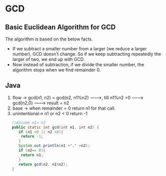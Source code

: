 # GCD

## Basic Euclidean Algorithm for GCD 
The algorithm is based on the below facts. 

 - If we subtract a smaller number from a larger (we reduce a larger number), GCD doesn’t change. So if we keep subtracting repeatedly the larger of two, we end up with GCD.
 - Now instead of subtraction, if we divide the smaller number, the algorithm stops when we find remainder 0.


## Java 


1. flow -> gcd(n1, n2) = gcd(n2, n1%n2) --->, till n1%n2 =0 ---> gcd(n2,0) ---> result = n2
1. base -> when remainder = 0 return n1  for that call.
1. unintentional-> n1 or n2 < 0 return -1

```java
   //Assume n1> n2
   public static int gcd(int n1, int n2) {
      if (n1 <0 || n2 <0){
       return -1;
      }
      System.out.println(n1 +"," +n2);
      if (n2== 0){
       return n1;
      }
      return gcd(n2, n1%n2);
   }
```
